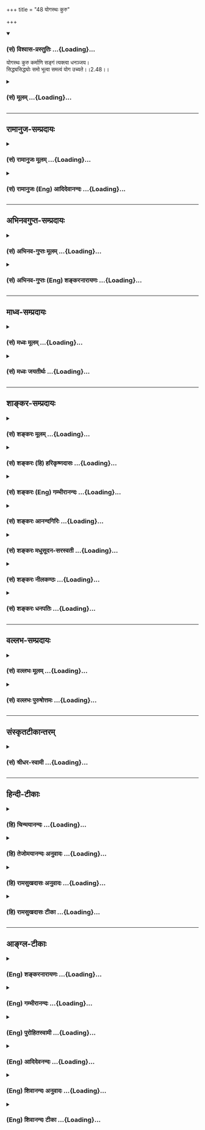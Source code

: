 +++
title = "48 योगस्थः कुरु"

+++
<div class="js_include" newlevelforh1="3" title="(सं) विश्वास-प्रस्तुतिः" unfilled url="/purANam/mahAbhAratam/06-bhIShma-parva/02-bhagavad-gItA-parva/saMskRtam/vishvAsa-prastutiH/02_sAnkhya-yogaH_sarva-/48_yogasthaH_kuru.md">
<details open><summary><h3>(सं) विश्वास-प्रस्तुतिः ...{Loading}...</h3></summary>

योगस्थः कुरु कर्माणि सङ्गं त्यक्त्वा धनञ्जय।  
सिद्ध्यसिद्ध्योः समो भूत्वा समत्वं योग उच्यते।।2.48।।
</details>
</div>
<div class="js_include collapsed" newlevelforh1="3" title="(सं) मूलम्" unfilled url="/purANam/mahAbhAratam/06-bhIShma-parva/02-bhagavad-gItA-parva/saMskRtam/mUlam/02_sAnkhya-yogaH_sarva-/48_yogasthaH_kuru.md">
<details><summary><h3>(सं) मूलम् ...{Loading}...</h3></summary>

योगस्थः कुरु कर्माणि सङ्गं त्यक्त्वा धनञ्जय।  
सिद्ध्यसिद्ध्योः समो भूत्वा समत्वं योग उच्यते।।2.48।।
</details>
</div>


_________________
## रामानुज-सम्प्रदायः
<div class="js_include collapsed" newlevelforh1="3" title="(सं) रामानुजः मूलम्" unfilled url="/purANam/mahAbhAratam/06-bhIShma-parva/02-bhagavad-gItA-parva/saMskRtam/rAmAnujaH/mUlam/02_sAnkhya-yogaH_sarva-/48_yogasthaH_kuru.md">
<details><summary><h3>(सं) रामानुजः मूलम् ...{Loading}...</h3></summary>

।।2.48।। राज्यबन्धुप्रभृतिषु **सङ्गं त्यक्त्वा** युद्धादीनि **कर्माणि
योगस्थः कुरु।** तदन्तर्भूतविजयादि**सिद्ध्यसिद्ध्योः समो भूत्वा**
कुरु। तद् इदं सिद्ध्यसिद्ध्योः **समत्वम्** योगस्थ इत्यत्र योगशब्देन
**उच्यते। योगः** सिद्ध्यसिद्ध्योः समत्वरूपं चित्तसमाधानम्।  
किमर्थम् इदम् असकृद् उच्यते इत्यत आह  

</details>
</div>
<div class="js_include collapsed" newlevelforh1="3" title="(सं) रामानुजः (Eng) आदिदेवानन्दः" unfilled url="/purANam/mahAbhAratam/06-bhIShma-parva/02-bhagavad-gItA-parva/saMskRtam/rAmAnujaH/english/AdidevAnandaH/02_sAnkhya-yogaH_sarva-/48_yogasthaH_kuru.md">
<details><summary><h3>(सं) रामानुजः (Eng) आदिदेवानन्दः ...{Loading}...</h3></summary>

2.48 Abandoning the attachment to kingdom, relatives etc., and
established in Yoga, engage in war and such other activities. Perform
these with eanimity as regards success and failure resulting from
victory etc., which are inherent in them. This eanimity with regard to
success and failure is called here by the term Yoga, in the expression
'established in Yoga.' Yoga is eanimity of mind which takes the form of
evenness in success and failure. Sri Krsna explains why this is
repeatedly said:

</details>
</div>


_________________
## अभिनवगुप्त-सम्प्रदायः
<div class="js_include collapsed" newlevelforh1="3" title="(सं) अभिनव-गुप्तः मूलम्" unfilled url="/purANam/mahAbhAratam/06-bhIShma-parva/02-bhagavad-gItA-parva/saMskRtam/abhinava-guptaH/mUlam/02_sAnkhya-yogaH_sarva-/48_yogasthaH_kuru.md">
<details><summary><h3>(सं) अभिनव-गुप्तः मूलम् ...{Loading}...</h3></summary>

।।2.49।। किं तर्हि  
योगस्थ इति। योगे स्थित्वा कर्माणि कुरु। साम्यं च योगः।  

</details>
</div>
<div class="js_include collapsed" newlevelforh1="3" title="(सं) अभिनव-गुप्तः (Eng) शङ्करनारायणः" unfilled url="/purANam/mahAbhAratam/06-bhIShma-parva/02-bhagavad-gItA-parva/saMskRtam/abhinava-guptaH/english/shankaranArAyaNaH/02_sAnkhya-yogaH_sarva-/48_yogasthaH_kuru.md">
<details><summary><h3>(सं) अभिनव-गुप्तः (Eng) शङ्करनारायणः ...{Loading}...</h3></summary>

2.48 Yogasthah etc. Being established in Yoga you must perform actions.
Evenness \[of mind\] is the Yoga.

</details>
</div>


_________________
## माध्व-सम्प्रदायः
<div class="js_include collapsed" newlevelforh1="3" title="(सं) मध्वः मूलम्" unfilled url="/purANam/mahAbhAratam/06-bhIShma-parva/02-bhagavad-gItA-parva/saMskRtam/madhvaH/mUlam/02_sAnkhya-yogaH_sarva-/48_yogasthaH_kuru.md">
<details><summary><h3>(सं) मध्वः मूलम् ...{Loading}...</h3></summary>

।।2.48।। पूर्वश्लोकं स्पष्टयति योगस्थ इति। योगस्थः उपायस्थः। सङ्गं
फलस्नेहं त्यक्त्वा। तत एव सिद्ध्यसिद्ध्योः समो भूत्वा। स एव च मयोक्तो
योगः।  

</details>
</div>
<div class="js_include collapsed" newlevelforh1="3" title="(सं) मध्वः जयतीर्थः" unfilled url="/purANam/mahAbhAratam/06-bhIShma-parva/02-bhagavad-gItA-parva/saMskRtam/madhvaH/jayatIrthaH/02_sAnkhya-yogaH_sarva-/48_yogasthaH_kuru.md">
<details><summary><h3>(सं) मध्वः जयतीर्थः ...{Loading}...</h3></summary>

।।2.48।। कर्मण्येव इत्यनेनयोगस्थः इत्यस्य गतार्थतापरिहारार्थमाह
**पूर्वे**ति। निष्कामनादिविशिष्टानि कर्माण्येव योगः। अतोयोगस्थः
इत्यनेनैव लब्धं पुनःकुरु कर्माणि इति किमर्थमुच्यते इत्यत आह **योगस्थ**
इति। ज्ञानोपायमनुतिष्ठन्नित्यर्थः। कर्मसम्बन्धं त्यक्त्वा कर्माणि
कुर्वित्येतद्व्याहतमित्यत आह **सङ्ग**मिति। ईश्वरो मे प्रसीदंतु
इत्यभिसन्धिमपि त्यक्त्वा इति व्याख्यानं पूर्वेणैव निरस्तम्। तत एवेति
परामर्शसौकर्याय त्यक्त्वेत्यनुवादः कृतः। सङ्गं त्यक्त्वासिद्ध्यसिद्ध्योः
समो भूत्वा इति द्वयमुक्त्वासमत्वं योग उच्यते इति एकस्यैव ग्रहणमयुक्तम्।
तथा सति सङ्गत्यागस्यायोगत्वप्रसङ्गादित्यत आह **तत** इति सङ्गत्यागादेव।
एतयोः कार्यकारणभावात्कार्ये गृहीते कारणमर्थाद्गृहीतमिति भावः। ननु
समत्वयोगयोर्भेदः केन शङ्कितः येनसमत्वं योग उच्यते इति तयोरैक्यमुच्यते
इत्यत आह  **स एवे**ति। योगस्थः इत्युक्ते को योग इत्यपेक्षायां
भगवतासङ्गं त्यक्त्वा ৷৷. सिद्ध्यसिद्ध्योः समो भूत्वा इति योगो
व्याख्यातः। मन्दास्तु पृथगेवैते विशेषणे कल्पयिष्यन्तीति तदनुजिघृक्षया
इदमुदितमिति भावः। स एव यत्समत्वमिति शेषः। योगैकदेशे योगशब्दः।  

</details>
</div>


_________________
## शाङ्कर-सम्प्रदायः
<div class="js_include collapsed" newlevelforh1="3" title="(सं) शङ्करः मूलम्" unfilled url="/purANam/mahAbhAratam/06-bhIShma-parva/02-bhagavad-gItA-parva/saMskRtam/shankaraH/mUlam/02_sAnkhya-yogaH_sarva-/48_yogasthaH_kuru.md">
<details><summary><h3>(सं) शङ्करः मूलम् ...{Loading}...</h3></summary>

यदि कर्म-फल-प्रयुक्तेन न कर्तव्यं, कर्म कथं तर्हि कर्तव्यमिति उच्यते -

।।2.48।।  
  
**योगस्थः** सन् **कुरु कर्माणि** केवलमीश्वरार्थम् तत्रापि ईश्वरो मे
तुष्यतु इति **सङ्गं त्यक्त्वा धनञ्जय।** फलतृष्णाशून्येन क्रियमाणे
कर्मणि सत्त्वशुद्धिजा ज्ञानप्राप्तिलक्षणा सिद्धिः तद्विपर्ययजा असिद्धिः
तयोः **सिद्ध्यसिद्ध्योः** अपि **समः** तुल्यः **भूत्वा** कुरु
कर्माणि। कोऽसौ योगः यत्रस्थः कुरु इति उक्तम् इदमेव तत् सिद्ध्यसिद्ध्योः
**समत्वं योगः उच्यते।।  
यत्पुनः समत्वबुद्धियुक्तमीश्वराराधनार्थं कर्मोक्तम् एतस्मात्कर्मणः  
  
**

</details>
</div>
<div class="js_include collapsed" newlevelforh1="3" title="(सं) शङ्करः (हि) हरिकृष्णदासः" unfilled url="/purANam/mahAbhAratam/06-bhIShma-parva/02-bhagavad-gItA-parva/saMskRtam/shankaraH/hindI/harikRShNadAsaH/02_sAnkhya-yogaH_sarva-/48_yogasthaH_kuru.md">
<details><summary><h3>(सं) शङ्करः (हि) हरिकृष्णदासः ...{Loading}...</h3></summary>

।।2.48।। यदि कर्मफलसे प्रेरित होकर कर्म नहीं करने चाहिये तो फिर किस
प्रकार करने चाहिये इसपर कहते हैं  
  
हे धनंजय योगमें स्थित होकर केवल ईश्वरके लिय कर्म कर। उनमें भी ईश्वर
मुझपर प्रसन्न हों। इस आशारूप आसक्तिको भी छोड़कर कर।  
फलतृष्णारहित पुरुषद्वारा कर्म किये जानेपर अन्तःकरणकी शुद्धिसे उत्पन्न
होनेवाली ज्ञानप्राप्ति तो सिद्धि है और उससे विपरीत ( ज्ञानप्राप्तिका न
होना ) असिद्धि है ऐसी सिद्धि और असिद्धिमें भी सम होकर अर्थात् दोनोंको
तुल्य समझकर कर्म कर।  
वह कौनसा योग है जिसमें स्थित होकर कर्म करनेके लिये कहा है यही जो सिद्धि
और असिद्धिमें समत्व है इसीको योग कहते हैं।  

</details>
</div>
<div class="js_include collapsed" newlevelforh1="3" title="(सं) शङ्करः (Eng) गम्भीरानन्दः" unfilled url="/purANam/mahAbhAratam/06-bhIShma-parva/02-bhagavad-gItA-parva/saMskRtam/shankaraH/english/gambhIrAnandaH/02_sAnkhya-yogaH_sarva-/48_yogasthaH_kuru.md">
<details><summary><h3>(सं) शङ्करः (Eng) गम्भीरानन्दः ...{Loading}...</h3></summary>

2.48 If action is not to be undertaken by one who is under the impulsion
of the fruits of action, how then are they to be undertaken; This is
being stated: Yogasthah, by becoming established in Yoga; O Dhanajaya,
kuru, undertake; karmani, actions, for the sake of God alone; even
there, tyaktva, casting off; sangam, attachment, in the form, 'God will
be pleased with me.' \['Undertake work for pleasing God, but not for
propitiating Him to become favourable towards yourself.'\] Undertake
actions bhutva, remaining; samah, eipoised; siddhi-asidhyoh, in success
and failure even in the success characterized by the attainment of
Knowledge that arises from the purification of the mind when one
performs actions without hankering for the results, and in the failure
that arises from its opposite. \[Ignorance, arising from the impurity of
the mind.\] What is that Yoga with regard to being established in which
it is said, 'undertake'; This indeed is that: the samatvam, eanimity in
success and failure; ucyate, is called; yogah, Yoga.

</details>
</div>
<div class="js_include collapsed" newlevelforh1="3" title="(सं) शङ्करः आनन्दगिरिः" unfilled url="/purANam/mahAbhAratam/06-bhIShma-parva/02-bhagavad-gItA-parva/saMskRtam/shankaraH/AnandagiriH/02_sAnkhya-yogaH_sarva-/48_yogasthaH_kuru.md">
<details><summary><h3>(सं) शङ्करः आनन्दगिरिः ...{Loading}...</h3></summary>

।।2.48।। आसक्तिरकरणे न युक्ता चेत्तर्हि क्लेशात्मकं कर्म किमुद्दिश्य
कर्तव्यमित्याशङ्कामनूद्य श्लोकान्तरमवतारयति **यदीत्यादिना।**
वक्ष्यमाणयोगमुद्दिश्य तन्निष्ठो भूत्वा कर्माणि क्लेशात्मकान्यपि
विहितत्वादनुष्ठेयानीत्याह **योगस्थः सन्निति।**
कर्मानुष्ठानस्योद्देश्यं दर्शयति **केवलमिति।**
फलान्तरापेक्षामन्तरेणेश्वरार्थं तत्प्रसादनार्थमनुष्ठानमित्यर्थः।
तर्हीश्वरसंतोषोऽभिलाषगोचरीभूतो भविष्यति नेत्याह **तत्रापीति।**
ईश्वरप्रसादनार्थे कर्मानुष्ठाने स्थितेऽपीत्यर्थः। सङ्गं त्यक्त्वा
कुर्विति पूर्वेण संबन्धः। आकाङ्क्षितं पूरयित्वा सिद्धिशब्दार्थमाह
**फलेति।** तद्विपर्ययजा सत्त्वाशुद्धिजन्या। ज्ञानप्राप्तिलक्षणेति
यावत्। कर्माननुतिष्ठतो योगमुद्दिश्य शेषतया प्रकृतमाकाङ्क्षापूर्वकं
प्रकटयति **कोऽसावित्यादिना।  
**

</details>
</div>
<div class="js_include collapsed" newlevelforh1="3" title="(सं) शङ्करः मधुसूदन-सरस्वती" unfilled url="/purANam/mahAbhAratam/06-bhIShma-parva/02-bhagavad-gItA-parva/saMskRtam/shankaraH/madhusUdana-sarasvatI/02_sAnkhya-yogaH_sarva-/48_yogasthaH_kuru.md">
<details><summary><h3>(सं) शङ्करः मधुसूदन-सरस्वती ...{Loading}...</h3></summary>

।।2.48।। पूर्वोक्तमेव विवृणोति हे धनंजय त्वं योगस्थः सन् सङ्गं फलाभिलाषं
कर्तृत्वाभिनिवेशं च त्यक्त्वा कर्माणि कुरु। अत्र
बहुवचनात्कर्मण्येवाधिकारस्ते इत्यत्र जातावेकवचनम्। सङ्गत्यागोपायमाह
सिद्ध्यसिद्ध्योः समो भूत्वा फलसिद्धौ हर्षं फलासिद्धौ च विषादं त्यक्त्वा
केवलमीश्वराराधनबुद्ध्या कर्माणि कुर्वित्यर्थः। ननु योगशब्देन
प्राक्कर्मोक्तम्। अत्र तु योगस्थः कर्माणि कुर्वित्युच्यते अतः
कथमेतबोद्वुं शक्यमित्यत आह समत्वं योग उच्यते। यदेतत्सिद्ध्यसिद्ध्योः
समत्वं इदमेव योगस्थ इत्यत्र योगशब्देनोच्यते नतु कर्मेति न कोऽपि विरोध
इत्यर्थः। अत्र पूर्वार्धस्योत्तरार्धेन व्याख्यानं क्रियत  
  
इत्यपौनरुक्त्यमिति भाष्यकारीयः पन्थाः। सुखदुःखे समे कृत्वेत्यत्र
जयाजयसाम्येन युद्धमात्रकर्तव्यता प्रकृतत्वादुक्ता। इह तु
दृष्टादृष्टसर्वफलपरित्यागेन सर्वकर्मकर्तव्यतेति विशेषः।  

</details>
</div>
<div class="js_include collapsed" newlevelforh1="3" title="(सं) शङ्करः नीलकण्ठः" unfilled url="/purANam/mahAbhAratam/06-bhIShma-parva/02-bhagavad-gItA-parva/saMskRtam/shankaraH/nIlakaNThaH/02_sAnkhya-yogaH_sarva-/48_yogasthaH_kuru.md">
<details><summary><h3>(सं) शङ्करः नीलकण्ठः ...{Loading}...</h3></summary>

।।2.48।। एतदेव विवृणोति **योगस्थ इति।** योगस्थः सन् सङ्गं फलतृष्णां
कर्तृत्वाभिमानं च त्यक्त्वा कर्माणि ज्ञानार्थं कुरु। हे धनंजय
सिद्ध्यसिद्ध्योः कर्मफलस्य विविदिषादेः सिद्धावसिद्धौ वा समो
हर्षविषादशून्यो भूत्वा कर्माणि कुर्विति संबन्धः। इदमेव सिद्ध्यसिद्ध्योः
समत्वं योग इत्युच्यते।  

</details>
</div>
<div class="js_include collapsed" newlevelforh1="3" title="(सं) शङ्करः धनपतिः" unfilled url="/purANam/mahAbhAratam/06-bhIShma-parva/02-bhagavad-gItA-parva/saMskRtam/shankaraH/dhanapatiH/02_sAnkhya-yogaH_sarva-/48_yogasthaH_kuru.md">
<details><summary><h3>(सं) शङ्करः धनपतिः ...{Loading}...</h3></summary>

।।2.48।। एतदेव विवृणोति **योगस्थ इति।** योगस्थः कर्माणि कुरु
केवलमीश्वरार्थम्। ननु योगः परमेश्वरैकपरतेति योगशब्दार्थ आचार्यैः कुतो न
प्रदर्शित इतिचेत् समत्वं योग उच्यते इत्यनेन तदर्थस्य मूल एवोक्तत्वात्।
तत्रापीश्वरो मे तुष्यत्विति सङ्ग त्यक्त्वा। एतद्भाष्यमुपलक्षणं
कर्तृत्वाद्यभिनिवेशस्यापि। चित्तशुद्धिद्वारा ज्ञानप्राप्तिरुपायां सिद्धौ
तद्विपर्ययरुपायामसिद्धौ च समो हर्षविषादशून्यो भूत्वा। अयमेव योग इत्याह
**समत्वमिति।** दिग्विजये महीपाञ्जित्वा धनमाहृत्य राजसूययज्ञे त्वया
नियोजितं तथाधुनाप्येतान्सर्वाञ्जित्वा यज्ञादीन्संपादयितुर्मसीति
द्योतयन्नाह हे धनंजयेति।  

</details>
</div>


_________________
## वल्लभ-सम्प्रदायः
<div class="js_include collapsed" newlevelforh1="3" title="(सं) वल्लभः मूलम्" unfilled url="/purANam/mahAbhAratam/06-bhIShma-parva/02-bhagavad-gItA-parva/saMskRtam/vallabhaH/mUlam/02_sAnkhya-yogaH_sarva-/48_yogasthaH_kuru.md">
<details><summary><h3>(सं) वल्लभः मूलम् ...{Loading}...</h3></summary>

।।2.48।। तर्हि कथं स्वकर्म करोमि इति चेत्तत्राह योगस्थ इति। फलस्वरूपो
योगो मद्योगस्थ इत्यर्थः। फलेषु सङ्गं त्यक्त्वा। योगं व्याचष्टे समत्वं
योग इति। तच्च मनोनिरोधे सम्भवति तथैव कुर्विति पूर्वोक्तं समर्थितम्।  

</details>
</div>
<div class="js_include collapsed" newlevelforh1="3" title="(सं) वल्लभः पुरुषोत्तमः" unfilled url="/purANam/mahAbhAratam/06-bhIShma-parva/02-bhagavad-gItA-parva/saMskRtam/vallabhaH/puruShottamaH/02_sAnkhya-yogaH_sarva-/48_yogasthaH_kuru.md">
<details><summary><h3>(सं) वल्लभः पुरुषोत्तमः ...{Loading}...</h3></summary>

  
  
।।2.48।। नन्वेवमेव चेत्तर्हि किं कर्मकरणेनेत्याशङ्ख्याह योगस्थ इति।
योगस्थः भगवदेकपरचित्तो भूत्वा सङ्गं त्यक्त्वा पूर्वोक्तानां कर्माणि
कुरु। मदाज्ञारूपाणि कुर्वित्यर्थः। सिद्ध्यसिद्ध्योः समो भूत्वा।
सिद्धिस्तत्फलाप्तिः असिद्धिः फलविपरीतफलं तत्र समो भूत्वा। ननु समत्वे सति
किं स्यात् अत आह समत्वं योग उच्यते इति। तत्र समत्वमेव योगः। भगवदाज्ञया
कर्त्तव्यत्वेन तत्फलाफले समता स्यात् सा च भगवत्परत्वज्ञापिकेति
योगरूपत्वम्। यद्वा योगस्थः भगवत्संयोगे स्थितः कर्माणि तत्रोपयुक्तानि
कुरु सङ्गं त्यक्त्वा सर्वत्यागं कृत्वेति भावः। धनञ्जय इति सम्बोधनेन
स्वविभूतिरूपत्वात्स्वसंयोगयोग्यता बोधिता किञ्च सिद्ध्यसिद्ध्योः सिद्धिः
सर्वदा योगः असिद्धिर्विप्रयोगस्तत्र समो भूत्वा
संयोगानन्तरभाविविप्रयोगानन्तरभाविपरमसुखज्ञानेच्छाजनितानन्द**भ৷৷৷৷৷৷৷৷৷৷৷৷**रभगवद्दत्तविप्रयोगे
वैमनस्यमविचार्य तथा कुरु। तत्र समत्वे योग उच्यते। तद्रसज्ञैरिति शेषः।
मया वा भगवद्दत्तविप्रयोगस्यापि परमानन्दरूपत्वात्तद्दत्तत्वेन योगरूपतेति
भावः। संयोगानन्तरजत्वात्तन्मध्यपातित्वादपि तथा तत्साधकत्वेनापि तथा।  
  
  
  

</details>
</div>


_________________
## संस्कृतटीकान्तरम्
<div class="js_include collapsed" newlevelforh1="3" title="(सं) श्रीधर-स्वामी" unfilled url="/purANam/mahAbhAratam/06-bhIShma-parva/02-bhagavad-gItA-parva/saMskRtam/shrIdhara-svAmI/02_sAnkhya-yogaH_sarva-/48_yogasthaH_kuru.md">
<details><summary><h3>(सं) श्रीधर-स्वामी ...{Loading}...</h3></summary>

।।2.48।। किं तर्हि **योगस्थ इति।** योगः परमेश्वरैकपरता तत्र स्थितः
कर्माणि कुरु। तथा सङ्गं कर्तृत्वाभिनिवेशं त्यक्त्वा केवलमीश्वराश्रयेणैव
कुरु। तत्फलस्य ज्ञानस्यापि सिद्ध्यसिद्ध्योः समो भूत्वा
केवलमीश्वरार्पणेनैव कुरु। यत एवंभूतं समत्वमेव योग उच्यते सद्भिः।
चित्तसमाधानरूपत्वात्।  

</details>
</div>


_________________
## हिन्दी-टीकाः
<div class="js_include collapsed" newlevelforh1="3" title="(हि) चिन्मयानन्दः" unfilled url="/purANam/mahAbhAratam/06-bhIShma-parva/02-bhagavad-gItA-parva/hindI/chinmayAnandaH/02_sAnkhya-yogaH_sarva-/48_yogasthaH_kuru.md">
<details><summary><h3>(हि) चिन्मयानन्दः ...{Loading}...</h3></summary>

।।2.48।। यहाँ कर्मयोग का ही विशद् विवेचन किया गया है। इस श्लोकार्थ पर
विचार करने से ज्ञात होगा कि अहंकार की पूर्ण निवृत्ति के बिना इस मार्ग
में सफलता नहीं मिल सकती और इसकी निवृत्ति का उपाय है मन का समत्व भाव। इस
श्लोक में प्रथम बार योग शब्द का प्रयोग किया गया है और यहीं पर उसकी
परिभाषा भी दी है कि समत्व योग कहलाता है। इस योग में दृढ़ स्थित होने पर
ही निष्काम कर्म किये जा सकते हैं।  
  
कर्मयोगी के लिये केवल इतना पर्याप्त नहीं कि सम भाव में रहकर वह कर्म करे
परन्तु इस नित्य परिवर्तनशील जगत् में रहते हुये इस समभाव को दृढ़ करने का
सतत प्रयत्न करे। इसके लिये उपाय है कर्मों के तात्कालिक फलों के प्रति संग
(आसक्ति) का त्याग।  
कर्मों को कुशलतापूर्वक करने के लिए जिस संग को त्यागने के लिए यहाँ कहा
गया है उसपर हम विचार करेंगे। इसके पूर्व के श्लोकों में श्रीकृष्ण ने जिन
आसक्तियों का त्याग करने को कहा था वे सब संग शब्द से इंगित की गयी हैं
अर्थात् विपरीत धारणायें झूठी आशायें दिवा स्वप्न कर्म फल की चिन्तायें और
भविष्य में संभाव्य अनर्थों का भय इन सबका त्याग करना चाहिये। त्याज्य
गुणों की इस सूची को देखकर किसी भी साधनरत सच्चे साधक को यह सब करना असम्भव
ही प्रतीत होगा। परन्तु उपनिषदों के सिद्धांतों को ध्यान में रखकर और अधिक
विचार करने पर हम सरलता से इस गुत्थी को सुलझा सकेंगे।  
उपर्युक्त सभी कष्टप्रद धारणायें एवं गुत्थियां भ्रांति जनित अहंकार की ही
हैं। यह अहंकार क्या है भूतकाल की स्मृतियों और भविष्य की आशाओं की गठरी।
अत अहंकारमय जीवन का अर्थ है मृत क्षणों की श्मशानभूमि अथवा काल के गर्भ
में रहना जहाँ अनुत्पन्न भविष्य स्थित है। इनमें व्यस्त रहते हुये वर्तमान
समय को हम खो देते हैं जो हमें कर्म करने और लक्ष्य पाने के लिये उपलब्ध
होता है। वर्तमान में प्राप्त सुअवसररूपी धन का यह मूर्खतापूर्ण अपव्यय है
जिसका संकेत व्यासजी इन शब्दों में करते है संग त्याग कर समत्व योग में
स्थित हुये तुम कर्म करो।  
वर्तमान कीअग्नि में भूतभविष्य चिन्ता भय आशा इन सबको जलाकर कर्म करना
स्फूर्ति और प्रेरणा का लक्षण है। इस प्रकार अहंकार के विस्मरण और कर्म
करने में ही पूर्ण आनन्द है। ऐसे कर्म का फल सदैव महान् होता है।  
कलाकृति के निर्माण के क्षणों में अपने आप को कृति के आनन्द में निमग्न
होकर कार्यरत कलाकार इस तथ्य का प्रमाण है। वैसे इसे समझने के लिए कोई महान
कलाकार होने की आवश्यकता नहीं है। जीवन में किसी कार्य को पूरी लगन और
उत्साह से जब हम कर रहे होते हैं उस समय यदि वहाँ कोई व्यक्ति आकर खड़ा हो
जाये तब भी हमें उसका भान नहीं रहता। आनन्द की उस अनुभूति से नीचे अहंकार
के स्तर पर उतर कर आगन्तुक को उत्तर देने में भी हमें कुछ समय लग जाता
है।  
अहंकार को भूलकर जो कार्य किये जाते हैं उनमें कर्ता को यश अथवा अपयश की
कोई चिन्ता नहीं रहती क्योंकि फल की चिन्ता का अर्थ है भविष्य की चिन्ता और
भविष्य में रहने का अर्थ है वर्तमान को खोना। स्फूर्त जीवन का आनन्द
वर्तमान के प्रत्येक क्षण में निहित होता है। कहा जाता है कि प्रत्येक क्षण
का आनन्द स्वयं में परिपूर्ण है। अत भगवान् श्रीकृष्ण अर्जुन को जीवन की
सभी परिस्थितियों में समान रहते हुये कर्म करने का उपदेश देते हैं।  
योगस्थ होकर किये कर्मों की तुलना में अन्य कर्मों के विषय में भगवान् कहते
हैं  

</details>
</div>
<div class="js_include collapsed" newlevelforh1="3" title="(हि) तेजोमयानन्दः अनुवादः" unfilled url="/purANam/mahAbhAratam/06-bhIShma-parva/02-bhagavad-gItA-parva/hindI/tejomayAnandaH/anuvAdaH/02_sAnkhya-yogaH_sarva-/48_yogasthaH_kuru.md">
<details><summary><h3>(हि) तेजोमयानन्दः अनुवादः ...{Loading}...</h3></summary>

।।2.48।। हे धनंजय आसक्ति को त्याग कर तथा सिद्धि और असिद्धि में समभाव
होकर योग में स्थित हुये तुम कर्म करो। यह समभाव ही योग कहलाता है।।  
  

</details>
</div>
<div class="js_include collapsed" newlevelforh1="3" title="(हि) रामसुखदासः अनुवादः" unfilled url="/purANam/mahAbhAratam/06-bhIShma-parva/02-bhagavad-gItA-parva/hindI/rAmasukhadAsaH/anuvAdaH/02_sAnkhya-yogaH_sarva-/48_yogasthaH_kuru.md">
<details><summary><h3>(हि) रामसुखदासः अनुवादः ...{Loading}...</h3></summary>

।।2.48।। हे धनञ्जय ! तू आसक्तिका त्याग करके सिद्धि-असिद्धिमें सम होकर
योगमें स्थित हुआ कर्मोंको कर; क्योंकि समत्व ही योग कहा जाता है।

</details>
</div>
<div class="js_include collapsed" newlevelforh1="3" title="(हि) रामसुखदासः टीका" unfilled url="/purANam/mahAbhAratam/06-bhIShma-parva/02-bhagavad-gItA-parva/hindI/rAmasukhadAsaH/TIkA/02_sAnkhya-yogaH_sarva-/48_yogasthaH_kuru.md">
<details><summary><h3>(हि) रामसुखदासः टीका ...{Loading}...</h3></summary>

2.48।।***व्याख्या--*****'सङ्गं त्यक्त्वा'--**किसी भी कर्ममें किसी
भी कर्मके फलमें, किसी भी देश, काल, घटना, परिस्थिति, अन्तःकरण, बहिःकरण
आदि प्राकृत वस्तुमें तेरी आसक्ति न हो, तभी तू निर्लिप्ततापूर्वक कर्म कर
सकता है। अगर तू कर्म, फल आदि किसीमें भी चिपक जायेगा, तो निर्लिप्तता कैसे
रहेगी; और निर्लिप्तता रहे बिना वह कर्म मुक्तिदायक कैसे होगा;  
**'सिद्ध्यसिद्ध्योः समो भूत्वा'--**आसक्तिके त्यागका परिणाम क्या होगा;
सिद्धि और असिद्धिमें समता हो जायगा।

</details>
</div>


_________________
## आङ्ग्ल-टीकाः
<div class="js_include collapsed" newlevelforh1="3" title="(Eng) शङ्करनारायणः" unfilled url="/purANam/mahAbhAratam/06-bhIShma-parva/02-bhagavad-gItA-parva/english/shankaranArAyaNaH/02_sAnkhya-yogaH_sarva-/48_yogasthaH_kuru.md">
<details><summary><h3>(Eng) शङ्करनारायणः ...{Loading}...</h3></summary>

2.48. O Dhananjaya ! Established in the Yoga, perform actions,
abandoning attachment, remaining even-minded in success and failure;
for, the even-mindedness is said to be the Yoga.

</details>
</div>
<div class="js_include collapsed" newlevelforh1="3" title="(Eng) गम्भीरानन्दः" unfilled url="/purANam/mahAbhAratam/06-bhIShma-parva/02-bhagavad-gItA-parva/english/gambhIrAnandaH/02_sAnkhya-yogaH_sarva-/48_yogasthaH_kuru.md">
<details><summary><h3>(Eng) गम्भीरानन्दः ...{Loading}...</h3></summary>

2.48 By being established in Yoga, O Dhananjaya (Arjuna), undertake
actions, casting off attachment and remaining eipoised in success and
failure. Eanimity is called Yoga.

</details>
</div>
<div class="js_include collapsed" newlevelforh1="3" title="(Eng) पुरोहितस्वामी" unfilled url="/purANam/mahAbhAratam/06-bhIShma-parva/02-bhagavad-gItA-parva/english/purohitasvAmI/02_sAnkhya-yogaH_sarva-/48_yogasthaH_kuru.md">
<details><summary><h3>(Eng) पुरोहितस्वामी ...{Loading}...</h3></summary>

2.48 Perform all thy actions with mind concentrated on the Divine,
renouncing attachment and looking upon success and failure with an equal
eye. Spirituality implies equanimity.

</details>
</div>
<div class="js_include collapsed" newlevelforh1="3" title="(Eng) आदिदेवनन्दः" unfilled url="/purANam/mahAbhAratam/06-bhIShma-parva/02-bhagavad-gItA-parva/english/AdidevanandaH/02_sAnkhya-yogaH_sarva-/48_yogasthaH_kuru.md">
<details><summary><h3>(Eng) आदिदेवनन्दः ...{Loading}...</h3></summary>

2.48 Abandoning attachment and established in Yoga, perfom works,
viewing success and failure with an even mind. Evenness of mind is said
to be Yoga.

</details>
</div>
<div class="js_include collapsed" newlevelforh1="3" title="(Eng) शिवानन्दः अनुवादः" unfilled url="/purANam/mahAbhAratam/06-bhIShma-parva/02-bhagavad-gItA-parva/english/shivAnandaH/anuvAdaH/02_sAnkhya-yogaH_sarva-/48_yogasthaH_kuru.md">
<details><summary><h3>(Eng) शिवानन्दः अनुवादः ...{Loading}...</h3></summary>

2.48 Perform action, O Arjuna, being steadfast in Yoga, abandoning
attachment and balanced in success and failure. Evenness of mind is
called Yoga.

</details>
</div>
<div class="js_include collapsed" newlevelforh1="3" title="(Eng) शिवानन्दः टीका" unfilled url="/purANam/mahAbhAratam/06-bhIShma-parva/02-bhagavad-gItA-parva/english/shivAnandaH/TIkA/02_sAnkhya-yogaH_sarva-/48_yogasthaH_kuru.md">
<details><summary><h3>(Eng) शिवानन्दः टीका ...{Loading}...</h3></summary>

2.48 योगस्थः steadfast in Yoga; कुरु perform; कर्माणि actions; सङ्गम्
attachment; त्यक्त्वा having abandoned; धनञ्जय O Dhananjaya;
सिद्ध्यसिद्ध्योः in success and failure; समः the smae; भूत्वा having
become; समत्वम् evenness of mind; योगः Yoga; उच्यते is called.Commentary
Dwelling in union with the Divine perform actions merely for Gods sake
with a balanced mind in success and failure. Eilibrium is Yoga. The
attainment of the knowledge of the Self through purity of heart obtained
by doing actions without expectation of fruits is success (Siddhi).
Failure is the nonattainment of knowledge by doing actions with
expectation of fruit. (Cf.III.9IV.14IV.20).

</details>
</div>
